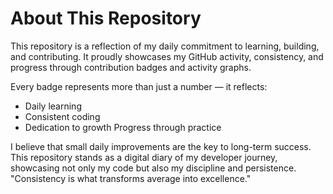 # About This Repository
This repository is a reflection of my daily commitment to learning, building, and contributing. It proudly showcases my GitHub activity, consistency, and progress through contribution badges and activity graphs.

Every badge represents more than just a number — it reflects:

- Daily learning
- Consistent coding
- Dedication to growth
 Progress through practice

I believe that small daily improvements are the key to long-term success. This repository stands as a digital diary of my developer journey, showcasing not only my code but also my discipline and persistence.
"Consistency is what transforms average into excellence."

